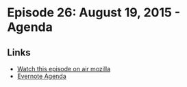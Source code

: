 # Episode 26: August 19, 2015 - Agenda

## Links
* [Watch this episode on air mozilla](https://air.mozilla.org/the-joy-of-coding-mconley-livehacks-on-firefox-episode-26/)
* [Evernote Agenda](https://www.evernote.com/l/AbI_e_YKIFFBaIvqv6c_QQ0Rkfnhiv3DceI)
